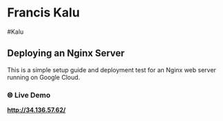 # Francis Kalu

#Kalu

## Deploying an Nginx Server

This is a simple setup guide and deployment test for an Nginx web server running on Google Cloud.

### 🌐 Live Demo
**http://34.136.57.62/**
